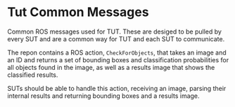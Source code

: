 # Tut Common Messages

Common ROS messages used for TUT. These are desiged to be pulled by every SUT and are a common way for TUT and each SUT to communicate.

The repon contains a ROS action, `CheckForObjects`, that takes an image and an ID and returns a set of bounding boxes and classification probabilities for all objects found in the image, as well as a results image that shows the classified results. 

SUTs should be able to handle this action, receiving an image, parsing their internal results and returning bounding boxes and a results image. 
